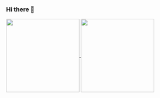### Hi there 👋


<a href="https://github.com/Cedric-Perauer">
  <img align="center" height="200" src="https://github-readme-stats.vercel.app/api?username=Cedric-Perauer&count_private=true&show_icons=true&theme=radical&include_all_commits=true" />
</a>
<a href="https://github.com/Cedric-Perauer">
  <img align="center" height="200" src="https://github-readme-stats.vercel.app/api/top-langs/?username=Cedric-Perauer&langs_count=10&layout=compact&hide=html&theme=radical&include_all_commits=true" />
</a>

